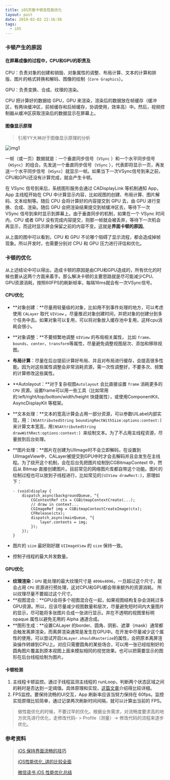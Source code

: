 ```yaml
---
title: iOS页面卡顿及性能优化
layout: post
date: 2019-02-02 22:16:56
tags:
  - iOS
---
```


### 卡顿产生的原因

#### 在屏幕成像的过程中，CPU和GPU的职责及

CPU：负责对象的创建和销毁、对象属性的调整、布局计算、文本的计算和排版、图片的格式转换和解码、图像的绘制（`Core Graphics`）。

GPU：负责变换、合成、纹理的渲染。

CPU 把计算好的数据给 GPU，GPU 来渲染，渲染后的数据放在帧缓存（缓冲区，有两块缓冲区，前帧缓存和后帧缓存，协调使用，效率高）中。然后，视频控制器从缓冲区获取渲染后的数据显示在屏幕上。

#### 图像显示原理

> 引用YY大神对于图像显示原理的分析

![img1](https://blog.ibireme.com/wp-content/uploads/2015/11/ios_frame_drop.png)

一帧（或一页）数据就是：一个垂直同步信号（`VSync` ）和一个水平同步信号（`HSync`）的组合。先发送一个垂直同步信号（`VSync` ），代表即将显示一页，再发送一个水平同步信号（`HSync`）就显示一帧。如果当下一次VSync信号到来之前，CPU和GPU还没有计算完成，就会产生卡顿。

在 VSync 信号到来后，系统图形服务会通过 CADisplayLink 等机制通知 App，App 主线程开始在 CPU 中计算显示内容，比如视图的创建、布局计算、图片解码、文本绘制等。随后 CPU 会将计算好的内容提交到 GPU 去，由 GPU 进行变换、合成、渲染。随后 GPU 会把渲染结果提交到帧缓冲区去，等待下一次 VSync 信号到来时显示到屏幕上。由于垂直同步的机制，如果在一个 VSync 时间内，CPU 或者 GPU 没有完成内容提交，则那一帧就会被丢弃，等待下一次机会再显示，而这时显示屏会保留之前的内容不变。这就是**界面卡顿的原因**。

从上面的图中可以看到，CPU 和 GPU 不论哪个阻碍了显示流程，都会造成掉帧现象。所以开发时，也需要分别对 CPU 和 GPU 压力进行评估和优化。

### 卡顿的优化

从上述结论中可以得出，造成卡顿的原因是由CPU和GPU造成的，所有优化的时候也要从这两个方面来着手。那么解决卡顿的主要思路就是尽可能减少CPU、GPU资源消耗，按照60FPS的刷新帧率，每隔16ms就会有一次VSync信号。

#### CPU优化

- **对象创建：**尽量用轻量级的对象，比如用不到事件处理的地方，可以考虑使用 `CALayer` 取代 `UIView` 。尽量推迟对象创建时间，并把对象的创建分到多个任务中去。如果对象可以复用，可以将对象放入缓存池中复用，这样cpu消耗会很小。

- **对象调整：**不要频繁地调整 `UIView` 的布局相关属性， 比如 `frame`、`bounds`、`center`、`transform`等属性，尽量避免调整视图层次、添加和移除视图。

- **布局计算**：尽量在后台提前计算好布局、并且对布局进行缓存，会提高很多性能。因为对这些属性调整会非常消耗资源，需一次性调整好，不要多次、频繁的计算修改这些属性。

- **Autolayout：**对于复杂视图`Autolayout` 会比直接设置 `frame` 消耗更多的 `CPU` 资源。设置frame可以用一些工具（比如常用的:left/right/top/bottom/width/height 快捷属性），或使用ComponentKit、AsyncDisplayKit 等框架。

- **文本处理：**文本的宽高计算会占用一部分资源，可以参数UILabel内部实现，用：`[NSAttributedString boundingRectWithSize:options:context:]`来计算文本宽高，用`[NSAttributedString drawWithRect:options:context:] `来绘制文本。为了不占用主线程资源，尽量放到后台处理。

- **图片处理：**图片在创建为UIImage时不会立即解码，在设置到UIImageView中，CALayer被提交到GPU中时才会去解码并且会发生在主线程。为了绕开这个机制，会在后台先把图片绘制到CGBitmapContext 中，然后从 Bitmap 直接创建图片。目前常见的网络图片库都自带这个功能。图片的绘制过程也可以放到子线程进行，比如常见的` [UIView drawRect:] `，原理如下：

  ```objc
  - (void)display {
      dispatch_async(backgroundQueue, ^{
          CGContextRef ctx = CGBitmapContextCreate(...);
          // draw in context...
          CGImageRef img = CGBitmapContextCreateImage(ctx);
          CFRelease(ctx);
          dispatch_async(mainQueue, ^{
              layer.contents = img;
          });
      });
  }
  ```

- 图片的 `size` 最好刚好跟 `UIImageView` 的 `size` 保持一致。

- 控制子线程的最大并发数量。

#### GPU优化

- **纹理渲染：**`GPU` 能处理的最大纹理尺寸是 `4096x4096`，一旦超过这个尺寸，就会占用 `CPU` 资源进行预处理，这对CPU和GPU都会带来额外的资源消耗。 所以纹理尽量不要超过这个尺寸。
- **视图混合：**GPU会将多个视图混合在一起，如果视图结构复杂会消耗过多GPU资源。所以，应该尽量减少视图数量和层次，尽量避免短时间内大量图片的显示，尽可能将多张图片合成一张进行显示。并在不透明的视图里标明 opaque 属性以避免无用的 Alpha 通道合成。
- **图形生成：**设置CALayer 的border、圆角、阴影、遮罩（mask）通常都会触发离屏渲染，而离屏渲染通常是发生在GPU中。在开发中尽量减少这个属性的使用，可以尝试开启`CALayer.shouldRasterize`的属性，会把原本离屏渲染操作转嫁到CPU上。对应只需要圆角的某些场合，可以用一张已经绘制好的圆角图片覆盖到原本视图上面来模拟相同的视觉效果。也可以把需要显示的图形在后台线程绘制为图片。

#### 卡顿检测

1. 主线程卡顿监控。通过子线程监测主线程的 runLoop，判断两个状态区域之间的耗时是否达到一定阈值。具体原理和实现，[这篇文章](http://www.tanhao.me/code/151113.html/)介绍得比较详细。
2. FPS监控。要保持流畅的UI交互，App 刷新率应该当努力保持在 60fps。监控实现原理比较简单，通过记录两次刷新时间间隔，就可以计算出当前的 FPS。

> 做性能优化的时候，不要过早的优化。根据业务需求，对流畅度要求高的地方优先进行优化，走修改代码- > Profile（测量）-> 修改代码的流程来逐步优化。

### 参考资料

> [iOS 保持界面流畅的技巧](https://blog.ibireme.com/2015/11/12/smooth_user_interfaces_for_ios/)
>
> [iOS性能优化_讲的比较全面](http://www.mengyueping.com/2018/08/19/iOS_optimization_all/)
>
> [微信读书 iOS 性能优化总结](https://wereadteam.github.io/2016/05/03/WeRead-Performance/)